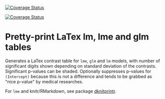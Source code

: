 [![Coverage Status](https://coveralls.io/repos/dmenne/dlatex/badge.svg?branch=master&service=github)](https://coveralls.io/github/dmenne/dlatex?branch=master)

[![Coverage Status](https://coveralls.io/repos/github/dmenne/dlatex/badge.svg?branch=master)](https://coveralls.io/github/dmenne/dlatex?branch=master)

# Pretty-print LaTex lm, lme and glm tables

Generates a LaTex contrast table for `lme`, `glm` and `lm` models, with number of significant digits shown depending on standard deviation of the contrasts. Significant p-values can be shaded. Optionally suppresses p-values for `(Intercept)` because this is not a difference and tends to be grabbed as "nice p-value" by medical researches.

For `lme` and knitr/RMarkdown,  see package  [dknitprintr](https://github.com/dmenne/dknitprintr).